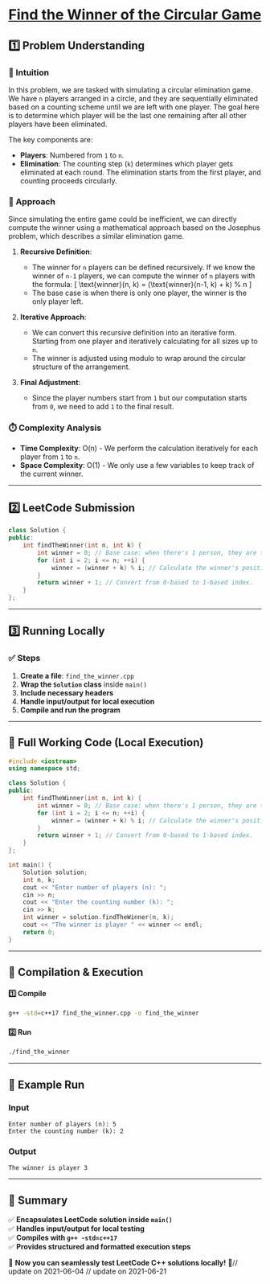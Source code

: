 # **[Find the Winner of the Circular Game](https://leetcode.com/problems/find-the-winner-of-the-circular-game/description/)**  

## **1️⃣ Problem Understanding**  
### **📌 Intuition**  
In this problem, we are tasked with simulating a circular elimination game. We have `n` players arranged in a circle, and they are sequentially eliminated based on a counting scheme until we are left with one player. The goal here is to determine which player will be the last one remaining after all other players have been eliminated. 

The key components are:
- **Players**: Numbered from `1` to `n`.
- **Elimination**: The counting step (`k`) determines which player gets eliminated at each round. The elimination starts from the first player, and counting proceeds circularly.

### **🚀 Approach**  
Since simulating the entire game could be inefficient, we can directly compute the winner using a mathematical approach based on the Josephus problem, which describes a similar elimination game.

1. **Recursive Definition**: 
   - The winner for `n` players can be defined recursively. If we know the winner of `n-1` players, we can compute the winner of `n` players with the formula:
     \[
     \text{winner}(n, k) = (\text{winner}(n-1, k) + k) \% n
     \]
   - The base case is when there is only one player, the winner is the only player left.

2. **Iterative Approach**: 
   - We can convert this recursive definition into an iterative form. Starting from one player and iteratively calculating for all sizes up to `n`.
   - The winner is adjusted using modulo to wrap around the circular structure of the arrangement.

3. **Final Adjustment**: 
   - Since the player numbers start from `1` but our computation starts from `0`, we need to add `1` to the final result.

### **⏱️ Complexity Analysis**  
- **Time Complexity**: O(n) - We perform the calculation iteratively for each player from `1` to `n`.
- **Space Complexity**: O(1) - We only use a few variables to keep track of the current winner.

---  

## **2️⃣ LeetCode Submission**  
```cpp
class Solution {
public:
    int findTheWinner(int n, int k) {
        int winner = 0; // Base case: when there's 1 person, they are the winner.
        for (int i = 2; i <= n; ++i) {
            winner = (winner + k) % i; // Calculate the winner's position in the current circle size.
        }
        return winner + 1; // Convert from 0-based to 1-based index.
    }
};  
```  

---  

## **3️⃣ Running Locally**  
### **✅ Steps**  
1. **Create a file**: `find_the_winner.cpp`  
2. **Wrap the `Solution` class** inside `main()`  
3. **Include necessary headers**  
4. **Handle input/output for local execution**  
5. **Compile and run the program**  

---  

## **📝 Full Working Code (Local Execution)**  
```cpp
#include <iostream>
using namespace std;

class Solution {
public:
    int findTheWinner(int n, int k) {
        int winner = 0; // Base case: when there's 1 person, they are the winner.
        for (int i = 2; i <= n; ++i) {
            winner = (winner + k) % i; // Calculate the winner's position in the current circle size.
        }
        return winner + 1; // Convert from 0-based to 1-based index.
    }
};

int main() {
    Solution solution;
    int n, k;
    cout << "Enter number of players (n): ";
    cin >> n;
    cout << "Enter the counting number (k): ";
    cin >> k;
    int winner = solution.findTheWinner(n, k);
    cout << "The winner is player " << winner << endl;
    return 0;
}
```  

---  

## **🔧 Compilation & Execution**  
#### **1️⃣ Compile**  
```bash
g++ -std=c++17 find_the_winner.cpp -o find_the_winner
```  

#### **2️⃣ Run**  
```bash
./find_the_winner
```  

---  

## **🎯 Example Run**  
### **Input**  
```
Enter number of players (n): 5
Enter the counting number (k): 2
```  
### **Output**  
```
The winner is player 3
```  

---  

## **📌 Summary**  
✅ **Encapsulates LeetCode solution inside `main()`**  
✅ **Handles input/output for local testing**  
✅ **Compiles with `g++ -std=c++17`**  
✅ **Provides structured and formatted execution steps**  

🚀 **Now you can seamlessly test LeetCode C++ solutions locally!** 🚀// update on 2021-06-04
// update on 2021-06-21
